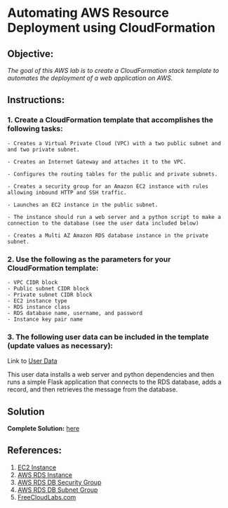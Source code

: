 # Automating AWS Resource Deployment using CloudFormation

## Objective: 

*The goal of this AWS lab is to create a CloudFormation stack template to automates the deployment of a web application on AWS.*


## Instructions:

### 1. Create a CloudFormation template that accomplishes the following tasks:

    - Creates a Virtual Private Cloud (VPC) with a two public subnet and and two private subnet.

    - Creates an Internet Gateway and attaches it to the VPC.

    - Configures the routing tables for the public and private subnets.

    - Creates a security group for an Amazon EC2 instance with rules allowing inbound HTTP and SSH traffic.

    - Launches an EC2 instance in the public subnet. 
  
    - The instance should run a web server and a python script to make a connection to the database (see the user data included below)

    - Creates a Multi AZ Amazon RDS database instance in the private subnet.

### 2. Use the following as the parameters for your CloudFormation template:

    - VPC CIDR block
    - Public subnet CIDR block
    - Private subnet CIDR block
    - EC2 instance type
    - RDS instance class
    - RDS database name, username, and password
    - Instance key pair name

### 3. The following user data can be included in the template (update values as necessary):

Link to [User Data](userdata.yml) 

This user data installs a web server and python dependencies and then runs a simple Flask application that connects to the RDS database, adds a record, and then retrieves the message from the database.


## Solution
   
**Complete Solution:**  [here](template.yml)

## References: 

1. [EC2 Instance](https://docs.aws.amazon.com/AWSCloudFormation/latest/UserGuide/aws-properties-ec2-instance.html)
2. [AWS RDS Instance](https://docs.aws.amazon.com/AWSCloudFormation/latest/UserGuide/aws-resource-rds-dbinstance.html)
3. [AWS RDS DB Security Group](https://docs.aws.amazon.com/AWSCloudFormation/latest/UserGuide/aws-properties-rds-security-group.html)
4. [AWS RDS DB Subnet Group](https://docs.aws.amazon.com/AWSCloudFormation/latest/UserGuide/aws-resource-rds-dbsubnetgroup.html)
5. [FreeCloudLabs.com](https://medium.com/@freecloudlabs)
